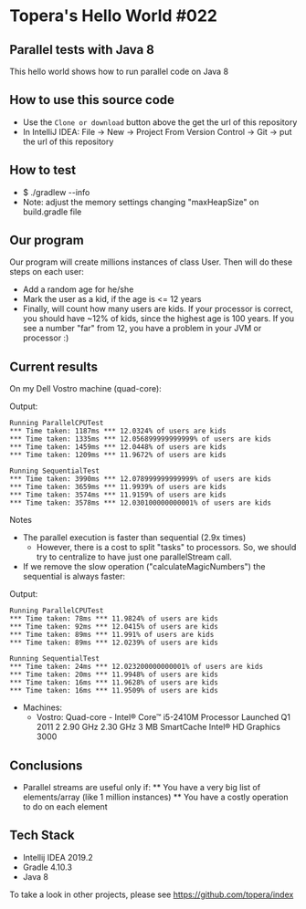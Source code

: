 # Topera's Hello World #022
## Parallel tests with Java 8
This hello world shows how to run parallel code on Java 8

## How to use this source code
* Use the `Clone or download` button above the get the url of this repository
* In IntelliJ IDEA: File → New → Project From Version Control → Git → put the url of this repository

## How to test
* $ ./gradlew --info
* Note: adjust the memory settings changing "maxHeapSize" on build.gradle file 

## Our program
Our program will create millions instances of class User.
Then will do these steps on each user:
* Add a random age for he/she
* Mark the user as a kid, if the age is <= 12 years
* Finally, will count how many users are kids. If your processor is correct, you should have ~12% of kids, since the highest age is 100 years.
If you see a number "far" from 12, you have a problem in your JVM or processor :)

## Current results
On my Dell Vostro machine (quad-core):

Output:

    Running ParallelCPUTest
    *** Time taken: 1187ms *** 12.0324% of users are kids
    *** Time taken: 1335ms *** 12.056899999999999% of users are kids
    *** Time taken: 1459ms *** 12.0448% of users are kids
    *** Time taken: 1209ms *** 11.9672% of users are kids

    Running SequentialTest
    *** Time taken: 3990ms *** 12.078999999999999% of users are kids
    *** Time taken: 3659ms *** 11.9939% of users are kids
    *** Time taken: 3574ms *** 11.9159% of users are kids
    *** Time taken: 3578ms *** 12.030100000000001% of users are kids

Notes
* The parallel execution is faster than sequential (2.9x times)
    * However, there is a cost to split "tasks" to processors. So, we should try to centralize to have just one parallelStream call.
* If we remove the slow operation ("calculateMagicNumbers") the sequential is always faster:

Output:

    Running ParallelCPUTest
    *** Time taken: 78ms *** 11.9824% of users are kids
    *** Time taken: 92ms *** 12.0415% of users are kids
    *** Time taken: 89ms *** 11.991% of users are kids
    *** Time taken: 89ms *** 12.0239% of users are kids

    Running SequentialTest
    *** Time taken: 24ms *** 12.023200000000001% of users are kids
    *** Time taken: 20ms *** 11.9948% of users are kids
    *** Time taken: 16ms *** 11.9628% of users are kids
    *** Time taken: 16ms *** 11.9509% of users are kids

* Machines:
    * Vostro: Quad-core - Intel® Core™ i5-2410M Processor Launched  Q1 2011 2 2.90 GHz  2.30 GHz  3 MB SmartCache Intel® HD Graphics 3000

## Conclusions
* Parallel streams are useful only if:
** You have a very big list of elements/array (like 1 million instances)
** You have a costly operation to do on each element

## Tech Stack
* Intellij IDEA 2019.2
* Gradle 4.10.3
* Java 8

To take a look in other projects, please see https://github.com/topera/index



